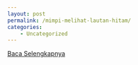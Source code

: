 ```yaml
---
layout: post
permalink: /mimpi-melihat-lautan-hitam/
categories:
    - Uncategorized
---
```


[Baca Selengkapnya](/02)